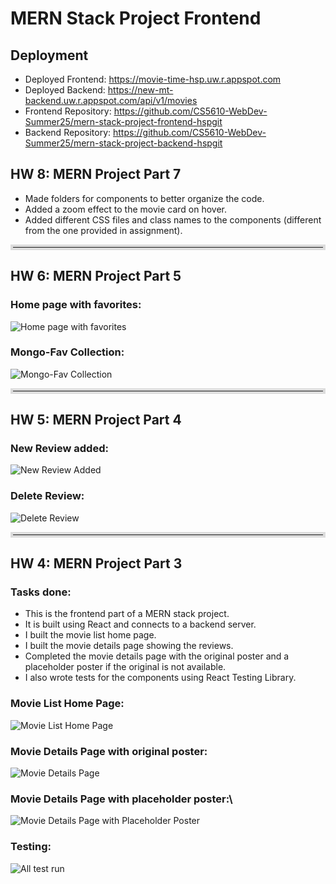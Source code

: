 # MERN Stack Project Frontend

## Deployment
- Deployed Frontend: https://movie-time-hsp.uw.r.appspot.com
- Deployed Backend: https://new-mt-backend.uw.r.appspot.com/api/v1/movies
- Frontend Repository: https://github.com/CS5610-WebDev-Summer25/mern-stack-project-frontend-hspgit
- Backend Repository: https://github.com/CS5610-WebDev-Summer25/mern-stack-project-backend-hspgit

## HW 8: MERN Project Part 7
- Made folders for components to better organize the code.
- Added a zoom effect to the movie card on hover.
- Added different CSS files and class names to the components (different from the one provided 
  in assignment).

<hr style="border: 4px solid #dcdcdc;">

## HW 6: MERN Project Part 5

### Home page with favorites:
![Home page with favorites](./assets/movieList-fav.png)

### Mongo-Fav Collection:
![Mongo-Fav Collection](./assets/mongo-fav-collection.png)

<hr style="border: 4px solid #dcdcdc;">

## HW 5: MERN Project Part 4

### New Review added:
![New Review Added](./assets/new-review.png)

### Delete Review:
![Delete Review](./assets/delete-review.png)


<hr style="border: 4px solid #dcdcdc;">

## HW 4: MERN Project Part 3
### Tasks done:
- This is the frontend part of a MERN stack project. 
- It is built using React and connects to a backend server.
- I built the movie list home page.
- I built the movie details page showing the reviews.
- Completed the movie details page with the original poster and a placeholder poster if the 
  original is not available.
- I also wrote tests for the components using React Testing Library.


### Movie List Home Page:
![Movie List Home Page](./assets/movie-list.png)

### Movie Details Page with original poster:
![Movie Details Page](./assets/movie-original-poster.png)

### Movie Details Page with placeholder poster:\
![Movie Details Page with Placeholder Poster](./assets/movie-placeholder-poster.png)

### Testing:
![All test run](./assets/test-run.png)